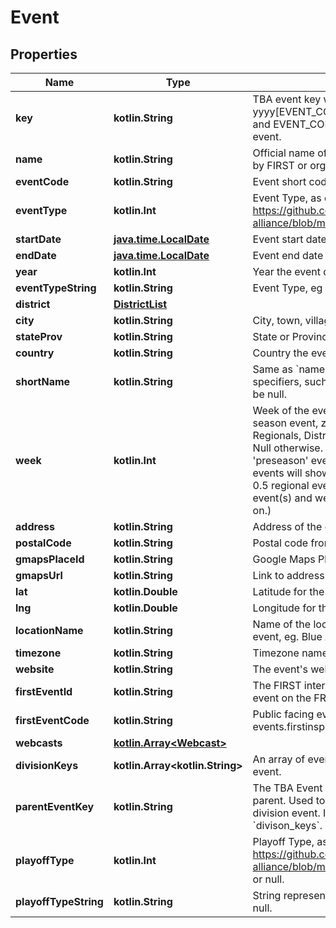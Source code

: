 
# Event

## Properties
Name | Type | Description | Notes
------------ | ------------- | ------------- | -------------
**key** | **kotlin.String** | TBA event key with the format yyyy[EVENT_CODE], where yyyy is the year, and EVENT_CODE is the event code of the event. | 
**name** | **kotlin.String** | Official name of event on record either provided by FIRST or organizers of offseason event. | 
**eventCode** | **kotlin.String** | Event short code, as provided by FIRST. | 
**eventType** | **kotlin.Int** | Event Type, as defined here: https://github.com/the-blue-alliance/the-blue-alliance/blob/master/consts/event_type.py#L2 | 
**startDate** | [**java.time.LocalDate**](java.time.LocalDate.md) | Event start date in &#x60;yyyy-mm-dd&#x60; format. | 
**endDate** | [**java.time.LocalDate**](java.time.LocalDate.md) | Event end date in &#x60;yyyy-mm-dd&#x60; format. | 
**year** | **kotlin.Int** | Year the event data is for. | 
**eventTypeString** | **kotlin.String** | Event Type, eg Regional, District, or Offseason. | 
**district** | [**DistrictList**](DistrictList.md) |  |  [optional]
**city** | **kotlin.String** | City, town, village, etc. the event is located in. |  [optional]
**stateProv** | **kotlin.String** | State or Province the event is located in. |  [optional]
**country** | **kotlin.String** | Country the event is located in. |  [optional]
**shortName** | **kotlin.String** | Same as &#x60;name&#x60; but doesn&#39;t include event specifiers, such as &#39;Regional&#39; or &#39;District&#39;. May be null. |  [optional]
**week** | **kotlin.Int** | Week of the event relative to the first official season event, zero-indexed. Only valid for Regionals, Districts, and District Championships. Null otherwise. (Eg. A season with a week 0 &#39;preseason&#39; event does not count, and week 1 events will show 0 here. Seasons with a week 0.5 regional event will show week 0 for those event(s) and week 1 for week 1 events and so on.) |  [optional]
**address** | **kotlin.String** | Address of the event&#39;s venue, if available. |  [optional]
**postalCode** | **kotlin.String** | Postal code from the event address. |  [optional]
**gmapsPlaceId** | **kotlin.String** | Google Maps Place ID for the event address. |  [optional]
**gmapsUrl** | **kotlin.String** | Link to address location on Google Maps. |  [optional]
**lat** | **kotlin.Double** | Latitude for the event address. |  [optional]
**lng** | **kotlin.Double** | Longitude for the event address. |  [optional]
**locationName** | **kotlin.String** | Name of the location at the address for the event, eg. Blue Alliance High School. |  [optional]
**timezone** | **kotlin.String** | Timezone name. |  [optional]
**website** | **kotlin.String** | The event&#39;s website, if any. |  [optional]
**firstEventId** | **kotlin.String** | The FIRST internal Event ID, used to link to the event on the FRC webpage. |  [optional]
**firstEventCode** | **kotlin.String** | Public facing event code used by FIRST (on frc-events.firstinspires.org, for example) |  [optional]
**webcasts** | [**kotlin.Array&lt;Webcast&gt;**](Webcast.md) |  |  [optional]
**divisionKeys** | **kotlin.Array&lt;kotlin.String&gt;** | An array of event keys for the divisions at this event. |  [optional]
**parentEventKey** | **kotlin.String** | The TBA Event key that represents the event&#39;s parent. Used to link back to the event from a division event. It is also the inverse relation of &#x60;divison_keys&#x60;. |  [optional]
**playoffType** | **kotlin.Int** | Playoff Type, as defined here: https://github.com/the-blue-alliance/the-blue-alliance/blob/master/consts/playoff_type.py#L4, or null. |  [optional]
**playoffTypeString** | **kotlin.String** | String representation of the &#x60;playoff_type&#x60;, or null. |  [optional]



